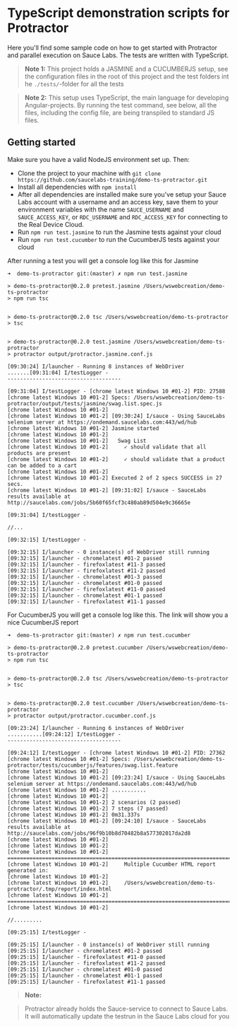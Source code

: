 # TypeScript demonstration scripts for Protractor

Here you'll find some sample code on how to get started with Protractor and parallel execution on Sauce Labs. The tests are written with TypeScript.

> **Note 1:** This project holds a JASMINE and a CUCUMBERJS setup, see the configuration files in the root of this project and the test folders int he `./tests/`-folder for all the tests

> **Note 2:** This setup uses TypeScript, the main language for developing Angular-projects. By running the test command, see below, all the files, including the config file, are being transpiled to standard JS files.

## Getting started
Make sure you have a valid NodeJS environment set up. Then:

- Clone the project to your machine with `git clone https://github.com/saucelabs-training/demo-ts-protractor.git`
- Install all dependencies with `npm install`
- After all dependencies are installed make sure you've setup your Sauce Labs account with a username and an access key, save them to your environment variables with the name `SAUCE_USERNAME` and `SAUCE_ACCESS_KEY`, or `RDC_USERNAME` and `RDC_ACCESS_KEY` for connecting to the Real Device Cloud.
- Run `npm run test.jasmine` to run the Jasmine tests against your cloud
- Run `npm run test.cucumber` to run the CucumberJS tests against your cloud

After running a test you will get a console log like this for Jasmine

```log
➜  demo-ts-protractor git:(master) ✗ npm run test.jasmine

> demo-ts-protractor@0.2.0 pretest.jasmine /Users/wswebcreation/demo-ts-protractor
> npm run tsc


> demo-ts-protractor@0.2.0 tsc /Users/wswebcreation/demo-ts-protractor
> tsc


> demo-ts-protractor@0.2.0 test.jasmine /Users/wswebcreation/demo-ts-protractor
> protractor output/protractor.jasmine.conf.js

[09:30:24] I/launcher - Running 8 instances of WebDriver
.......[09:31:04] I/testLogger - 
------------------------------------

[09:31:04] I/testLogger - [chrome latest Windows 10 #01-2] PID: 27588
[chrome latest Windows 10 #01-2] Specs: /Users/wswebcreation/demo-ts-protractor/output/tests/jasmine/swag.list.spec.js
[chrome latest Windows 10 #01-2] 
[chrome latest Windows 10 #01-2] [09:30:24] I/sauce - Using SauceLabs selenium server at https://ondemand.saucelabs.com:443/wd/hub
[chrome latest Windows 10 #01-2] Jasmine started
[chrome latest Windows 10 #01-2] 
[chrome latest Windows 10 #01-2]   Swag List
[chrome latest Windows 10 #01-2]     ✓ should validate that all products are present
[chrome latest Windows 10 #01-2]     ✓ should validate that a product can be added to a cart
[chrome latest Windows 10 #01-2] 
[chrome latest Windows 10 #01-2] Executed 2 of 2 specs SUCCESS in 27 secs.
[chrome latest Windows 10 #01-2] [09:31:02] I/sauce - SauceLabs results available at http://saucelabs.com/jobs/5b60f65fcf3c480ab89d504e9c36665e

[09:31:04] I/testLogger - 

//...

[09:32:15] I/testLogger - 

[09:32:15] I/launcher - 0 instance(s) of WebDriver still running
[09:32:15] I/launcher - chromelatest #01-2 passed
[09:32:15] I/launcher - firefoxlatest #11-3 passed
[09:32:15] I/launcher - firefoxlatest #11-2 passed
[09:32:15] I/launcher - chromelatest #01-3 passed
[09:32:15] I/launcher - chromelatest #01-0 passed
[09:32:15] I/launcher - firefoxlatest #11-0 passed
[09:32:15] I/launcher - chromelatest #01-1 passed
[09:32:15] I/launcher - firefoxlatest #11-1 passed
```

For CucumberJS you will get a console log like this. The link will show you a nice CucumberJS report

```log
➜  demo-ts-protractor git:(master) ✗ npm run test.cucumber

> demo-ts-protractor@0.2.0 pretest.cucumber /Users/wswebcreation/demo-ts-protractor
> npm run tsc


> demo-ts-protractor@0.2.0 tsc /Users/wswebcreation/demo-ts-protractor
> tsc


> demo-ts-protractor@0.2.0 test.cucumber /Users/wswebcreation/demo-ts-protractor
> protractor output/protractor.cucumber.conf.js

[09:23:24] I/launcher - Running 6 instances of WebDriver
...........[09:24:12] I/testLogger -
------------------------------------

[09:24:12] I/testLogger - [chrome latest Windows 10 #01-2] PID: 27362
[chrome latest Windows 10 #01-2] Specs: /Users/wswebcreation/demo-ts-protractor/tests/cucumberjs/features/swag.list.feature
[chrome latest Windows 10 #01-2]
[chrome latest Windows 10 #01-2] [09:23:24] I/sauce - Using SauceLabs selenium server at https://ondemand.saucelabs.com:443/wd/hub
[chrome latest Windows 10 #01-2] ...........
[chrome latest Windows 10 #01-2]
[chrome latest Windows 10 #01-2] 2 scenarios (2 passed)
[chrome latest Windows 10 #01-2] 7 steps (7 passed)
[chrome latest Windows 10 #01-2] 0m31.337s
[chrome latest Windows 10 #01-2] [09:24:10] I/sauce - SauceLabs results available at http://saucelabs.com/jobs/96f9b10b8d70482b8a577302017da2d8
[chrome latest Windows 10 #01-2]
[chrome latest Windows 10 #01-2]
[chrome latest Windows 10 #01-2] =====================================================================================
[chrome latest Windows 10 #01-2]     Multiple Cucumber HTML report generated in:
[chrome latest Windows 10 #01-2]
[chrome latest Windows 10 #01-2]     /Users/wswebcreation/demo-ts-protractor/.tmp/report/index.html
[chrome latest Windows 10 #01-2] =====================================================================================
[chrome latest Windows 10 #01-2]

//.........

[09:25:15] I/testLogger -

[09:25:15] I/launcher - 0 instance(s) of WebDriver still running
[09:25:15] I/launcher - chromelatest #01-2 passed
[09:25:15] I/launcher - firefoxlatest #11-0 passed
[09:25:15] I/launcher - firefoxlatest #11-2 passed
[09:25:15] I/launcher - chromelatest #01-0 passed
[09:25:15] I/launcher - chromelatest #01-1 passed
[09:25:15] I/launcher - firefoxlatest #11-1 passed
```

> **Note:**

> Protractor already holds the Sauce-service to connect to Sauce Labs. It will automatically update the testrun in the Sauce Labs cloud for you 
